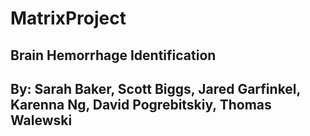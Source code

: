 # MatrixProject

## Brain Hemorrhage Identification

## By: Sarah Baker, Scott Biggs, Jared Garfinkel, Karenna Ng, David Pogrebitskiy, Thomas Walewski
